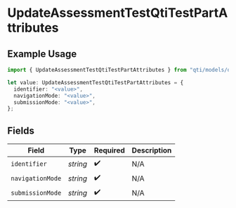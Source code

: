 # UpdateAssessmentTestQtiTestPartAttributes

## Example Usage

```typescript
import { UpdateAssessmentTestQtiTestPartAttributes } from "qti/models/operations";

let value: UpdateAssessmentTestQtiTestPartAttributes = {
  identifier: "<value>",
  navigationMode: "<value>",
  submissionMode: "<value>",
};
```

## Fields

| Field              | Type               | Required           | Description        |
| ------------------ | ------------------ | ------------------ | ------------------ |
| `identifier`       | *string*           | :heavy_check_mark: | N/A                |
| `navigationMode`   | *string*           | :heavy_check_mark: | N/A                |
| `submissionMode`   | *string*           | :heavy_check_mark: | N/A                |
